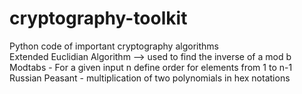 # cryptography-toolkit
Python code of important cryptography algorithms<br/>
Extended Euclidian Algorithm -->
used to find the inverse of a mod b <br/>
Modtabs - For a given input n define order for elements from 1 to n-1
Russian Peasant - multiplication of two polynomials in hex notations
